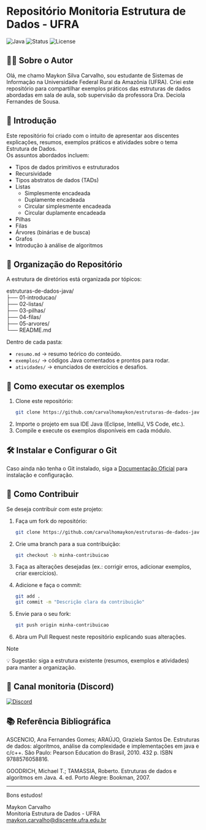 # Repositório Monitoria Estrutura de Dados - UFRA

![Java](https://img.shields.io/badge/Java-17-orange?style=for-the-badge&logo=java)
![Status](https://img.shields.io/badge/Status-Em%20Desenvolvimento-yellow?style=for-the-badge)
![License](https://img.shields.io/badge/license-MIT-blue?style=for-the-badge)

## 👨‍🏫 Sobre o Autor
Olá, me chamo Maykon Silva Carvalho, sou estudante de Sistemas de Informação na Universidade Federal Rural da Amazônia (UFRA).
Criei este repositório para compartilhar exemplos práticos das estruturas de dados abordadas em sala de aula, sob supervisão da professora Dra. Deciola Fernandes de Sousa.

## 📘 Introdução
Este repositório foi criado com o intuito de apresentar aos discentes explicações, resumos, exemplos práticos e atividades sobre o tema Estrutura de Dados.  
Os assuntos abordados incluem:
- Tipos de dados primitivos e estruturados
- Recursividade
- Tipos abstratos de dados (TADs)
- Listas
    - Simplesmente encadeada
    - Duplamente encadeada
    - Circular simplesmente encadeada
    - Circular duplamente encadeada
- Pilhas
- Filas
- Árvores (binárias e de busca)
- Grafos
- Introdução à análise de algoritmos

## 📂 Organização do Repositório
A estrutura de diretórios está organizada por tópicos:

estruturas-de-dados-java/  
├── 01-introducao/  
├── 02-listas/  
├── 03-pilhas/  
├── 04-filas/  
├── 05-arvores/  
└── README.md  

Dentro de cada pasta:
- `resumo.md` → resumo teórico do conteúdo.
- `exemplos/` → códigos Java comentados e prontos para rodar.
- `atividades/` → enunciados de exercícios e desafios.

## 🚀 Como executar os exemplos
1. Clone este repositório:
   ```bash
   git clone https://github.com/carvalhomaykon/estruturas-de-dados-java.git
2. Importe o projeto em sua IDE Java (Eclipse, IntelliJ, VS Code, etc.).
3. Compile e execute os exemplos disponíveis em cada módulo.

## 🛠️ Instalar e Configurar o Git
Caso ainda não tenha o Git instalado, siga a [Documentação Oficial]("https://git-scm.com/downloads") para instalação e configuração.

## 🤝 Como Contribuir
Se deseja contribuir com este projeto:
1. Faça um fork do repositório:
    ```bash
    git clone https://github.com/carvalhomaykon/estruturas-de-dados-java.git

2. Crie uma branch para a sua contribuição:
    ```bash
    git checkout -b minha-contribuicao

3. Faça as alterações desejadas (ex.: corrigir erros, adicionar exemplos, criar exercícios).

4. Adicione e faça o commit:
    ```bash
    git add .
    git commit -m "Descrição clara da contribuição"

5. Envie para o seu fork:
    ```bash
    git push origin minha-contribuicao

6. Abra um Pull Request neste repositório explicando suas alterações.
> [!NOTE]
> 💡 Sugestão: siga a estrutura existente (resumos, exemplos e atividades) para manter a organização.

## 📢 Canal monitoria (Discord)
[![Discord](https://img.shields.io/badge/Discord-%235865F2.svg?style=for-the-badge&logo=discord&logoColor=white)](https://discord.gg/yaY48r2q)

## 📚 Referência Bibliográfica
ASCENCIO, Ana Fernandes Gomes; ARAÚJO, Graziela Santos De. Estruturas de dados: algoritmos, análise da complexidade e implementações em java e c/c++. São Paulo: Pearson Education do Brasil, 2010. 432 p. ISBN 9788576058816.

GOODRICH, Michael T.; TAMASSIA, Roberto. Estruturas de dados e algoritmos em Java. 4. ed. Porto Alegre: Bookman, 2007.

---
Bons estudos!  

Maykon Carvalho  
Monitoria Estrutura de Dados - UFRA  
maykon.carvalho@discente.ufra.edu.br

